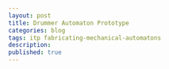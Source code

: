 ```yaml
---
layout: post
title: Drummer Automaton Prototype
categories: blog
tags: itp fabricating-mechanical-automatons
description: 
published: true
---
```


